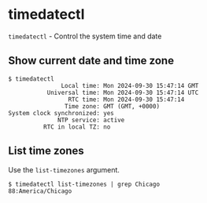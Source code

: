 # timedatectl

`timedatectl` - Control the system time and date


## Show current date and time zone
```
$ timedatectl
               Local time: Mon 2024-09-30 15:47:14 GMT
           Universal time: Mon 2024-09-30 15:47:14 UTC
                 RTC time: Mon 2024-09-30 15:47:14
                Time zone: GMT (GMT, +0000)
System clock synchronized: yes
              NTP service: active
          RTC in local TZ: no
```

## List time zones
Use the `list-timezones` argument.
```
$ timedatectl list-timezones | grep Chicago
88:America/Chicago
```
